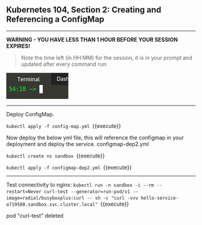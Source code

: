 ## Kubernetes 104, Section 2: Creating and Referencing a ConfigMap

---

**WARNING - YOU HAVE LESS THAN 1 HOUR BEFORE YOUR SESSION EXPIRES!**

>Note the time left (in HH:MM) for the session, it is in your prompt and updated after every command run:

![Terminal Time Remaining](./assets/term-expire.png)

---

Deploy ConfigMap.

`kubectl apply -f config-map.yml
`{{execute}}

Now deploy the below yml file, this will reference the configmap in your deployment and deploy the service. 
configmap-dep2.yml

`kubectl create ns sandbox
`{{execute}}

`kubectl apply -f configmap-dep2.yml
`{{execute}}

---

Test connectivity to nginx:
`kubectl run -n sandbox -i --rm --restart=Never curl-test --generator=run-pod/v1 --image=radial/busyboxplus:curl -- sh -c "curl -vvv hello-service-o719580.sandbox.svc.cluster.local"
`{{execute}}


pod "curl-test" deleted
